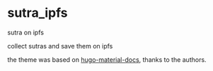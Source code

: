 # sutra_ipfs
sutra on ipfs

collect sutras and save them on ipfs

the theme was based on [hugo-material-docs](https://github.com/digitalcraftsman/hugo-material-docs), thanks to the authors.

